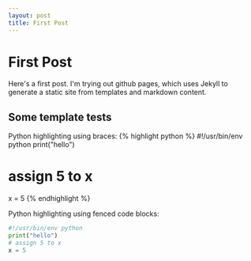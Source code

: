 ```yaml
---
layout: post
title: First Post
---
```


First Post
========

Here's a first post. I'm trying out github pages, which uses Jekyll to
generate a static site from templates and markdown content.



Some template tests
-------------------

Python highlighting using braces:
{% highlight python %}
#!/usr/bin/env python
print("hello")
# assign 5 to x
x = 5
{% endhighlight %}

Python highlighting using fenced code blocks:
```python
#!/usr/bin/env python
print("hello")
# assign 5 to x
x = 5
```
